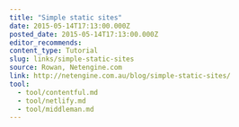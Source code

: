 ```yaml
---
title: "Simple static sites"
date: 2015-05-14T17:13:00.000Z
posted_date: 2015-05-14T17:13:00.000Z
editor_recommends:
content_type: Tutorial
slug: links/simple-static-sites
source: Rowan, Netengine.com
link: http://netengine.com.au/blog/simple-static-sites/
tool:
  - tool/contentful.md
  - tool/netlify.md
  - tool/middleman.md
---
```





